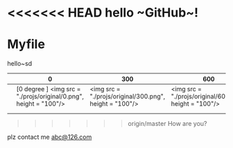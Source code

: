 <<<<<<< HEAD
hello ~GitHub~!
=======
# Myfile

hello~sd

|      | 0                                        | 300                                      | 600                                      | 900                                      |
| :--- | ---------------------------------------- | ---------------------------------------- | ---------------------------------------- | ---------------------------------------- |
|      | [0 degree ] <img src = "./projs/original/0.png", height = "100"/> | <img src = "./projs/original/300.png", height = "100"/> | <img src = "./projs/original/600.png", height = "100"/> | <img src = "./projs/original/900.png", height = "100"/> |
|      |                                          |                                          |                                          |                                          |
|      |                                          |                                          |                                          |                                          |

>>>>>>> origin/master
>>>>>>> How are you?

plz contact me   abc@126.com